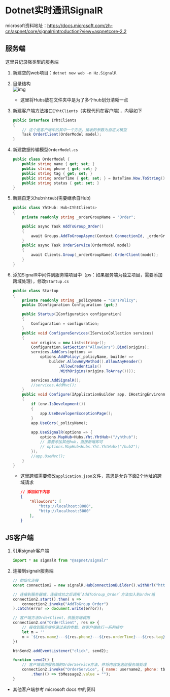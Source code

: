 # Dotnet实时通讯SignalR

microsoft资料地址：https://docs.microsoft.com/zh-cn/aspnet/core/signalr/introduction?view=aspnetcore-2.2

## 服务端

这里只记录强类型的服务端
1. 新建空的web项目：`dotnet new web -n Hz.SignalR`
1. 目录结构  
    ![img](http://cdn.go99.top/docs/code/dotnet/common/signalrp1.png)

    * 这里将Hubs放在文件夹中是为了多个hub划分清晰一点

1. 新建客户端方法接口`IYhtClients`（实现代码在客户端），内容如下

    ```csharp
    public interface IYhtClients
    {
        // 这个是客户端中的其中一个方法，接收的参数为自定义模型
        Task OrderClient(OrderModel model);
    }
    ```
1. 新建数据传输模型`OrderModel.cs`

    ```csharp
    public class OrderModel {
        public string name { get; set; }
        public string phone { get; set; }
        public string tag { get; set; }
        public string orderTime { get; set; } = DateTime.Now.ToString();
        public string status { get; set; }
    }
    ```
1. 新建自定义hub`YhtHub`(需要继承自Hub)

    ```csharp
    public class YhtHub: Hub<IYhtClients>
    {
        private readonly string _orderGroupName = "Order"; 

        public async Task AddToGroup_Order()
        {
            await Groups.AddToGroupAsync(Context.ConnectionId, _orderGroupName);
        }
        public async Task OrderService(OrderModel model)
        {
            await Clients.Group(_orderGroupName).OrderClient(model);
        }
    }
    ```
1. 添加SignalR中间件到服务端项目中（ps：如果服务端为独立项目，需要添加跨域处理），修改`Startup.cs`

    ```csharp
    public class Startup
    {
        private readonly string _policyName = "CorsPolicy";
        public IConfiguration Configuration {get;}

        public Startup(IConfiguration configuration)
        {
            Configuration = configuration;
        }
        public void ConfigureServices(IServiceCollection services)
        {
            var origins = new List<string>();
            Configuration.GetSection("AllowCors").Bind(origins);            
            services.AddCors(options => 
                options.AddPolicy(_policyName, builder =>
                    builder.AllowAnyMethod().AllowAnyHeader()
                        .AllowCredentials()
                        .WithOrigins(origins.ToArray())));

            services.AddSignalR();
            //services.AddMvc();
        }
        public void Configure(IApplicationBuilder app, IHostingEnvironment env)
        {
            if (env.IsDevelopment())
            {
                app.UseDeveloperExceptionPage();
            }
            app.UseCors(_policyName);
            
            app.UseSignalR(options => {
                options.MapHub<Hubs.Yht.YhtHub>("/yhthub");
                // 需要添加其他hub，直接新增即可
                // options.MapHub<Hubs.Yht.YhtHub>("/hub2");
            });
            //app.UseMvc();
        }
    }
    ```
    * 这里跨域需要修改`application.json`文件，意思是允许下面2个地址的跨域请求
        ```json
        // 添加如下内容
        {
            "AllowCors": [
                "http://localhost:8080",
                "http://localhost:5000"
            ],
        }
        ```


## JS客户端

1. 引用signalr客户端

    ```js
    import * as signalR from "@aspnet/signalr"
    ```
1. 连接到signalr服务端

    ```js
    // 初始化连接
    const connection2 = new signalR.HubConnectionBuilder().withUrl("http://localhost:8888/yhthub").build();

    // 连接到服务器端，连接成功之后调用`AddToGroup_Order`方法加入到order组
    connection2.start().then( v =>
        connection2.invoke("AddToGroup_Order")
    ).catch(error => document.write(error));

    // 客户端方法OrderClient，供服务端调用
    connection2.on("OrderClient", res => {
        // 接收到服务端传递过来的参数，在客户端执行一系列操作
        let m = ''
        m = `${res.name}---${res.phone}---${res.orderTime}---${res.tag}---${res.status}`;
    })

    btnSend2.addEventListener("click", send2);

    function send2() {
        // 客户端调用服务端的OrderService方法，并将内容发送给服务端处理
        connection2.invoke("OrderService", { name: username2, phone: tbMessage2.value, tag: "WX", status: "2" })
            .then(() => tbMessage2.value = "");
    }
    ```

* 其他客户端参考 microsoft docs 中的资料
